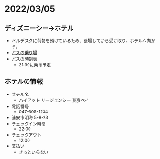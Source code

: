 # 2022/03/05

## ディズニーシー→ホテル

- ベルデスクに荷物を預けているため、退場してから受け取り、ホテルへ向かう。
- [バスの乗り場](https://hyattregencytokyobay.jp/top/access/#disney)
- [バスの時刻表](https://hyattregencytokyobay.jp/top/access/pdf/bus_timetable_202201.pdf)
  - 21:30に乗る予定

## ホテルの情報

- ホテル名
  - ハイアット リージェンシー 東京ベイ
- 電話番号
  - 047-305-1234
- 浦安市明海 5-8-23
- チェックイン時間
  - 22:00
- チェックアウト
  - 12:00
- 支払い
  - きっといらない
